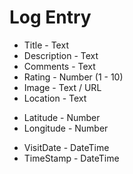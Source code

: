 # Log Entry

* Title - Text
* Description - Text
* Comments - Text
* Rating - Number (1 - 10)
* Image - Text / URL
* Location  - Text 
- Latitude - Number
- Longitude - Number
* VisitDate - DateTime
* TimeStamp - DateTime
